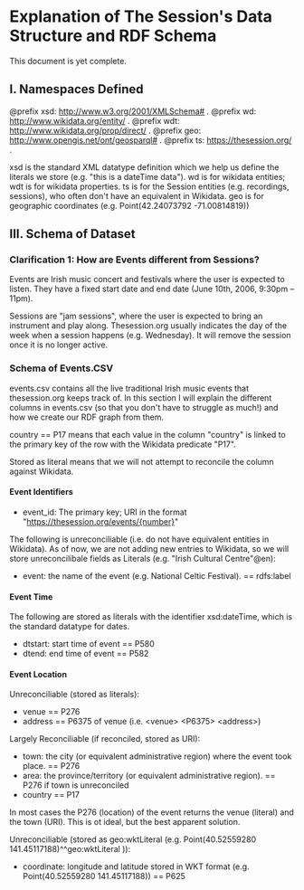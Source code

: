 # Explanation of The Session's Data Structure and RDF Schema

This document is yet complete.


## I. Namespaces Defined

@prefix xsd:  <http://www.w3.org/2001/XMLSchema#> .
@prefix wd:   <http://www.wikidata.org/entity/> .
@prefix wdt:  <http://www.wikidata.org/prop/direct/> .
@prefix geo:  <http://www.opengis.net/ont/geosparql#> .
@prefix ts:   <https://thesession.org/> .

xsd is the standard XML datatype definition which we help us define the literals we store (e.g. "this is a dateTime data").
wd is for wikidata entities; wdt is for wikidata properties.
ts is for the Session entities (e.g. recordings, sessions), who often don't have an equivalent in Wikidata.
geo is for geographic coordinates (e.g. Point(42.24073792 -71.00814819))


## III. Schema of Dataset

### Clarification 1:  How are Events different from Sessions?
Events are Irish music concert and festivals where the user is expected to listen. They have a fixed start date and end date (June 10th, 2006, 9:30pm – 11pm).

Sessions are "jam sessions", where the user is expected to bring an instrument and play along. Thesession.org usually indicates the day of the week when a session happens (e.g. Wednesday). It will remove the session once it is no longer active. 

### Schema of Events.CSV
events.csv contains all the live traditional Irish music events that thesession.org keeps track of. In this section I will explain the different columns in events.csv (so that you don't have to struggle as much!) and how we create our RDF graph from them.


country == P17 means that each value in the column "country" is linked to the primary key of the row with the Wikidata predicate "P17". 

Stored as literal means that we will not attempt to reconcile the column against Wikidata. 

#### Event Identifiers

- event_id: The primary key; URI in the format "https://thesession.org/events/{number}"

The following is unreconciliable (i.e. do not have equivalent entities in Wikidata). As of now, we are not adding new entries to Wikidata, so we will store unreconcilibale fields as Literals (e.g. "Irish Cultural Centre"@en):
- event: the name of the event (e.g. National Celtic Festival). == rdfs:label

#### Event Time

The following are stored as literals with the identifier xsd:dateTime, which is the standard datatype for dates.
- dtstart: start time of event == P580 
- dtend: end time of event == P582  

#### Event Location

Unreconciliable (stored as literals):
- venue == P276 
- address == P6375 of venue (i.e. \<venue\> \<P6375\> \<address\>)

Largely Reconciliable (if reconciled, stored as URI):
- town: the city (or equivalent administrative region) where the event took place. == P276
- area: the province/territory (or equivalent administrative region). == P276 if town is unreconciled
- country == P17

In most cases the P276 (location) of the event returns the venue (literal) and the town (URI). This is ot ideal, but the best apparent solution.

Unreconciliable (stored as geo:wktLiteral (e.g. Point(40.52559280 141.45117188)^^geo:wktLiteral )):
- coordinate: longitude and latitude stored in WKT format (e.g. Point(40.52559280 141.45117188)) == P625

